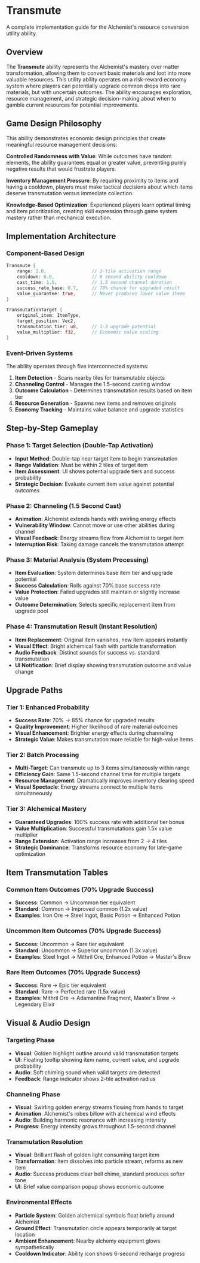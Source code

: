 # Transmute

A complete implementation guide for the Alchemist's resource conversion utility ability.

## Overview

The **Transmute** ability represents the Alchemist's mastery over matter transformation, allowing them to convert basic materials and loot into more valuable resources. This utility ability operates on a risk-reward economy system where players can potentially upgrade common drops into rare materials, but with uncertain outcomes. The ability encourages exploration, resource management, and strategic decision-making about when to gamble current resources for potential improvements.

## Game Design Philosophy

This ability demonstrates economic design principles that create meaningful resource management decisions:

**Controlled Randomness with Value**: While outcomes have random elements, the ability guarantees equal or greater value, preventing purely negative results that would frustrate players.

**Inventory Management Pressure**: By requiring proximity to items and having a cooldown, players must make tactical decisions about which items deserve transmutation versus immediate collection.

**Knowledge-Based Optimization**: Experienced players learn optimal timing and item prioritization, creating skill expression through game system mastery rather than mechanical execution.

## Implementation Architecture

### Component-Based Design

```rust
Transmute {
    range: 2.0,                 // 2-tile activation range
    cooldown: 6.0,              // 6 second ability cooldown
    cast_time: 1.5,             // 1.5 second channel duration
    success_rate_base: 0.7,     // 70% chance for upgraded result
    value_guarantee: true,      // Never produces lower value items
}

TransmutationTarget {
    original_item: ItemType,
    target_position: Vec2,
    transmutation_tier: u8,     // 1-3 upgrade potential
    value_multiplier: f32,      // Economic value scaling
}
```

### Event-Driven Systems

The ability operates through five interconnected systems:
1. **Item Detection** - Scans nearby tiles for transmutable objects
2. **Channeling Control** - Manages the 1.5-second casting window
3. **Outcome Calculation** - Determines transmutation results based on item tier
4. **Resource Generation** - Spawns new items and removes originals
5. **Economy Tracking** - Maintains value balance and upgrade statistics

## Step-by-Step Gameplay

### Phase 1: Target Selection (Double-Tap Activation)
- **Input Method**: Double-tap near target item to begin transmutation
- **Range Validation**: Must be within 2 tiles of target item
- **Item Assessment**: UI shows potential upgrade tiers and success probability
- **Strategic Decision**: Evaluate current item value against potential outcomes

### Phase 2: Channeling (1.5 Second Cast)
- **Animation**: Alchemist extends hands with swirling energy effects
- **Vulnerability Window**: Cannot move or use other abilities during channel
- **Visual Feedback**: Energy streams flow from Alchemist to target item
- **Interruption Risk**: Taking damage cancels the transmutation attempt

### Phase 3: Material Analysis (System Processing)
- **Item Evaluation**: System determines base item tier and upgrade potential
- **Success Calculation**: Rolls against 70% base success rate
- **Value Protection**: Failed upgrades still maintain or slightly increase value
- **Outcome Determination**: Selects specific replacement item from upgrade pool

### Phase 4: Transmutation Result (Instant Resolution)
- **Item Replacement**: Original item vanishes, new item appears instantly
- **Visual Effect**: Bright alchemical flash with particle transformation
- **Audio Feedback**: Distinct sounds for success vs. standard transmutation
- **UI Notification**: Brief display showing transmutation outcome and value change

## Upgrade Paths

### Tier 1: Enhanced Probability
- **Success Rate**: 70% → 85% chance for upgraded results
- **Quality Improvement**: Higher likelihood of rare material outcomes
- **Visual Enhancement**: Brighter energy effects during channeling
- **Strategic Value**: Makes transmutation more reliable for high-value items

### Tier 2: Batch Processing
- **Multi-Target**: Can transmute up to 3 items simultaneously within range
- **Efficiency Gain**: Same 1.5-second channel time for multiple targets
- **Resource Management**: Dramatically improves inventory clearing speed
- **Visual Spectacle**: Energy streams connect to multiple items simultaneously

### Tier 3: Alchemical Mastery
- **Guaranteed Upgrades**: 100% success rate with additional tier bonus
- **Value Multiplication**: Successful transmutations gain 1.5x value multiplier
- **Range Extension**: Activation range increases from 2 → 4 tiles
- **Strategic Dominance**: Transforms resource economy for late-game optimization

## Item Transmutation Tables

### Common Item Outcomes (70% Upgrade Success)
- **Success**: Common → Uncommon tier equivalent
- **Standard**: Common → Improved common (1.2x value)
- **Examples**: Iron Ore → Steel Ingot, Basic Potion → Enhanced Potion

### Uncommon Item Outcomes (70% Upgrade Success)  
- **Success**: Uncommon → Rare tier equivalent
- **Standard**: Uncommon → Superior uncommon (1.3x value)
- **Examples**: Steel Ingot → Mithril Ore, Enhanced Potion → Master's Brew

### Rare Item Outcomes (70% Upgrade Success)
- **Success**: Rare → Epic tier equivalent  
- **Standard**: Rare → Perfected rare (1.5x value)
- **Examples**: Mithril Ore → Adamantine Fragment, Master's Brew → Legendary Elixir

## Visual & Audio Design

### Targeting Phase
- **Visual**: Golden highlight outline around valid transmutation targets
- **UI**: Floating tooltip showing item name, current value, and upgrade probability
- **Audio**: Soft chiming sound when valid targets are detected
- **Feedback**: Range indicator shows 2-tile activation radius

### Channeling Phase
- **Visual**: Swirling golden energy streams flowing from hands to target
- **Animation**: Alchemist's robes billow with alchemical wind effects
- **Audio**: Building harmonic resonance with increasing intensity
- **Progress**: Energy intensity grows throughout 1.5-second channel

### Transmutation Resolution
- **Visual**: Brilliant flash of golden light consuming target item
- **Transformation**: Item dissolves into particle stream, reforms as new item
- **Audio**: Success produces clear bell chime, standard produces softer tone
- **UI**: Brief value comparison popup shows economic outcome

### Environmental Effects
- **Particle System**: Golden alchemical symbols float briefly around Alchemist
- **Ground Effect**: Transmutation circle appears temporarily at target location
- **Ambient Enhancement**: Nearby alchemy equipment glows sympathetically
- **Cooldown Indicator**: Ability icon shows 6-second recharge progress